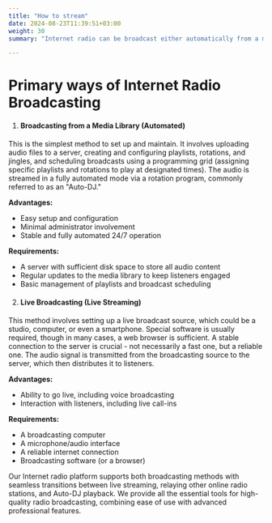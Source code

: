```yaml
---
title: "How to stream"
date: 2024-08-23T11:39:51+03:00
weight: 30
summary: "Internet radio can be broadcast either automatically from a media library using playlists and scheduling (Auto-DJ) or live via a studio or device with broadcasting software, with platforms often supporting seamless switching between both methods."

---
```


# Primary ways of Internet Radio Broadcasting

1. #### Broadcasting from a Media Library (Automated)
This is the simplest method to set up and maintain. It involves uploading audio files to a server, creating and configuring playlists, rotations, and jingles, and scheduling broadcasts using a programming grid (assigning specific playlists and rotations to play at designated times). The audio is streamed in a fully automated mode via a rotation program, commonly referred to as an "Auto-DJ."

  **Advantages:**

   - Easy setup and configuration
   - Minimal administrator involvement
   - Stable and fully automated 24/7 operation

  **Requirements:**

   - A server with sufficient disk space to store all audio content
   - Regular updates to the media library to keep listeners engaged
   - Basic management of playlists and broadcast scheduling


2. #### Live Broadcasting (Live Streaming)

This method involves setting up a live broadcast source, which could be a studio, computer, or even a smartphone. Special software is usually required, though in many cases, a web browser is sufficient. A stable connection to the server is crucial - not necessarily a fast one, but a reliable one. The audio signal is transmitted from the broadcasting source to the server, which then distributes it to listeners.

  **Advantages:**

   - Ability to go live, including voice broadcasting
   - Interaction with listeners, including live call-ins

  **Requirements:**

   - A broadcasting computer
   - A microphone/audio interface
   - A reliable internet connection
   - Broadcasting software (or a browser)

Our Internet radio platform supports both broadcasting methods with seamless transitions between live streaming, relaying other online radio stations, and Auto-DJ playback. We provide all the essential tools for high-quality radio broadcasting, combining ease of use with advanced professional features.